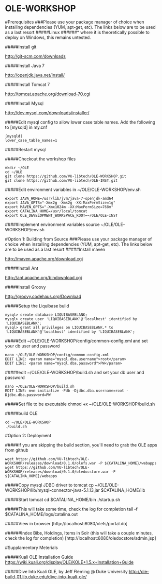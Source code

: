 OLE-WORKSHOP
============

#Prerequisites
###Please use your package manager of choice when installing dependencies (YUM, apt-get, etc). The links below are to be used as a last resort
#####Linux
######* where it is theoretically possible to deploy on Windows, this remains untested. 

#####Install git

http://git-scm.com/downloads

#####Install Java 7

http://openjdk.java.net/install/

#####Install Tomcat 7

http://tomcat.apache.org/download-70.cgi

#####Install Mysql

http://dev.mysql.com/downloads/installer/

#####Edit mysql config to allow lower case table names. Add the following to [mysqld] in my.cnf
```
[mysqld]
lower_case_table_names=1
```

#####Restart mysql

#####Checkout the workshop files
```
mkdir ~/OLE
cd ~/OLE
git clone https://github.com/VU-libtech/OLE-WORKSHOP.git
git clone https://github.com/VU-libtech/OLE-INST.git
```

#####Edit environment variables in ~/OLE/OLE-WORKSHOP/env.sh
```
export JAVA_HOME=/usr/lib/jvm/java-7-openjdk-amd64
export JAVA_OPTS="-Xmx2g -Xms2g -XX:MaxPermSize=1g"
export MAVEN_OPTS="-Xmx1024m -XX:MaxPermSize=768m"
export CATALINA_HOME=/usr/local/tomcat
export OLE_DEVELOPMENT_WORKSPACE_ROOT=~/OLE/OLE-INST
```

#####implement environment variables
    source ~/OLE/OLE-WORKSHOP/env.sh
    
#Option 1: Building from Source
###Please use your package manager of choice when installing dependencies (YUM, apt-get, etc). The links below are to be used as a last resort
#####Install maven

http://maven.apache.org/download.cgi

#####Install Ant

http://ant.apache.org/bindownload.cgi

#####Install Groovy

http://groovy.codehaus.org/Download

#####Setup the Liquibase build
```
mysql> create database LIQUIBASEBLANK;
mysql> create user 'LIQUIBASEBLANK'@'localhost' identified by 'LIQUIBASEBLANK';
mysql> grant all privileges on LIQUIBASEBLANK.* to 'LIQUIBASEBLANK'@'localhost' identified by 'LIQUIBASEBLANK';
```
    
#####Edit ~/OLE/OLE-WORKSHOP/config/common-config.xml and set your db user and password
```
nano ~/OLE/OLE-WORKSHOP/config/common-config.xml
EDIT LINE: <param name="mysql.dba.username">root</param>
EDIT LINE: <param name="mysql.dba.password">PW</param>
```

#####edit ~/OLE/OLE-WORKSHOP/build.sh and set your db user and password
```
nano ~/OLE/OLE-WORKSHOP/build.sh
EDIT LINE: mvn initialize -Pdb -Djdbc.dba.username=root -Djdbc.dba.password=PW
```

#####Set file to be executable
    chmod +x ~/OLE/OLE-WORKSHOP/build.sh

#####build OLE
```
cd ~/OLE/OLE-WORKSHOP
./build.sh
```

#Option 2: Deployment

#####If you are skipping the build section, you'll need to grab the OLE apps from github
```
wget https://github.com/VU-libtech/OLE-WORKSHOP/releases/download/0.1.0/olefs.war -P ${CATALINA_HOME}/webapps
wget https://github.com/VU-libtech/OLE-WORKSHOP/releases/download/0.1.0/oledocstore.war -P ${CATALINA_HOME}/webapps
```

#####Copy mysql JDBC driver to tomcat
    cp ~/OLE/OLE-WORKSHOP/lib/mysql-connector-java-5.1.13.jar $CATALINA_HOME/lib
    
#####Start tomcat
    cd $CATALINA_HOME/bin
    ./startup.sh

#####This will take some time, check the log for completion
    tail -f $CATALINA_HOME/logs/catalina.out

#####View in browser
[http://localhost:8080/olefs/portal.do]

######Index Bibs, Holdings, Items in Solr (this will take a couple minutes, check the log for completion)
[http://localhost:8080/oledocstore/admin.jsp]

#Supplamentory Meterials

#####Kuali OLE Installation Guide
https://wiki.kuali.org/display/OLE/KOLE+1.5.x+Installation+Guide

#####Dive Into Kuali OLE, by Jeff Fleming @ Duke University
http://ole-build-01.lib.duke.edu/dive-into-kuali-ole/

